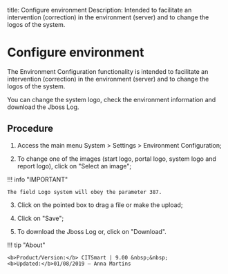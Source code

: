 title: Configure environment
Description: Intended to facilitate an intervention (correction) in the environment (server) and to change the logos of the system.
# Configure environment

The Environment Configuration functionality is intended to facilitate an
intervention (correction) in the environment (server) and to change the logos of
the system.

You can change the system logo, check the environment information and download
the Jboss Log.

Procedure
-------------

1.  Access the main menu System \> Settings \> Environment Configuration;

2.  To change one of the images (start logo, portal logo, system logo and report logo), click on "Select an image";

!!! info "IMPORTANT"

    The field Logo system will obey the parameter 387.

3.  Click on the pointed box to drag a file or make the upload;

4.  Click on "Save";

5.  To download the Jboss Log or, click on "Download".


!!! tip "About"

    <b>Product/Version:</b> CITSmart | 9.00 &nbsp;&nbsp;
    <b>Updated:</b>01/08/2019 – Anna Martins
